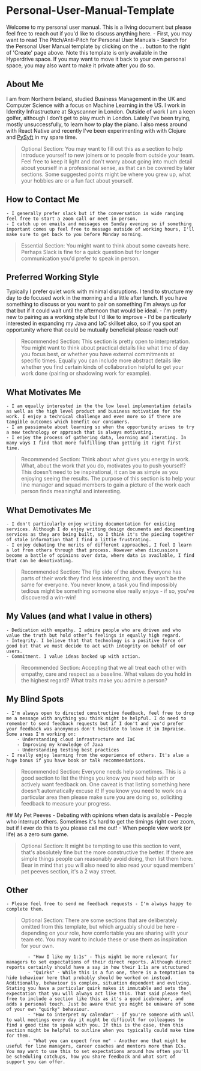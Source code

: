 # Personal-User-Manual-Template

Welcome to my personal user manual. This is a living document but please feel free to reach out if you'd like to discuss anything here.
    - First, you may want to read The Pitch/Anti-Pitch for Personal User Manuals
    - Search for the Personal User Manual template by clicking on the ... button to the right of 'Create' page above. Note this template is only available in the Hyperdrive space. If you may want to move it back to your own personal space, you may also want to make it private after you do so.


## About Me

I am from Northern Ireland, studied Business Management in the UK and Computer Science with a focus on Machine Learning in the US. I work in Identity Infrastructure at Skyscanner in London. Outside of work I am a keen golfer, although I don't get to play much in London. Lately I've been trying, mostly unsuccessfully, to learn how to play the piano. I also mess around with React Native and recently I've been experimenting with with Clojure and [PySyft](https://github.com/OpenMined/PySyft) in my spare time.
        
> Optional Section: You may want to fill out this as a section to help introduce yourself to new joiners or to people from outside your team. Feel free to keep it light and don't worry about going into much detail about yourself in a professional sense, as that can be covered by later sections. Some suggested points might be where you grew up, what your hobbies are or a fun fact about yourself.

## How to Contact Me

    - I generally prefer slack but if the conversation is wide ranging feel free to start a zoom call or meet in person.
    - I catch up on emails and messages on Sunday evening so if something important comes up feel free to message outside of working hours, I'll make sure to get back to you before Monday morning.

> Essential Section: You might want to think about some caveats here. Perhaps Slack is fine for a quick question but for longer communication you'd prefer to speak in person.

## Preferred Working Style

Typically I prefer quiet work with minimal disruptions. I tend to structure my day to do focused work in the morning and a little after lunch. If you have something to discuss or you want to pair on something I'm always up for that but if it could wait until the afternoon that would be ideal.
    - I'm pretty new to pairing as a working style but I'd like to improve - I'd be particularly interested in expanding my Java and IaC skillset also, so if you spot an opportunity where that could be mutually beneficial please reach out!

> Recommended Section: This section is pretty open to interpretation. You might want to think about practical details like what time of day you focus best, or whether you have external commitments at specific times. Equally you can include more abstract details like whether you find certain kinds of collaboration helpful to get your work done (pairing or shadowing work for example).

## What Motivates Me

    - I am equally interested in the the low level implementation details as well as the high level product and business motivation for the work. I enjoy a technical challenge and even more so if there are tangible outcomes which benefit our consumers.
    - I am passionate about learning so when the opportunity arises to try a new technology or approach that is always motivating.
    - I enjoy the process of gathering data, learning and iterating. In many ways I find that more fulfilling than getting it right first time.
    
> Recommended Section: Think about what gives you energy in work. What, about the work that you do, motivates you to push yourself? This doesn't need to be inspirational, it can be as simple as you enjoying seeing the results. The purpose of this section is to help your line manager and squad members to gain a picture of the work each person finds meaningful and interesting.

## What Demotivates Me

    - I don't particularly enjoy writing documentation for existing services. Although I do enjoy writing design documents and documenting services as they are being built, so I think it's the piecing together of stale information that I find a little frustrating.
    - I enjoy debating the merits of different approaches, I feel I learn a lot from others through that process. However when discussions become a battle of opinions over data, where data is available, I find that can be demotivating.

> Recommended Section: The flip side of the above. Everyone has parts of their work they find less interesting, and they won't be the same for everyone. You never know, a task you find impossibly tedious might be something someone else really enjoys - if so, you've discovered a win-win!

## My Values (and what I value in others)

    - Dedication with empathy. I admire people who are driven and who value the truth but hold other’s feelings in equally high regard.
    - Integrity. I believe that that technology is a positive force of good but that we must decide to act with integrity on behalf of our users.
    - Commitment. I value ideas backed up with action.

> Recommended Section: Accepting that we all treat each other with empathy, care and respect as a baseline. What values do you hold in the highest regard? What traits make you admire a person?

## My Blind Spots

    - I'm always open to directed constructive feedback, feel free to drop me a message with anything you think might be helpful. I do need to remember to send feedback requests but if I don't and you'd prefer your feedback was anonymous don't hesitate to leave it in Impraise. Some areas I'm working on:
        - Understanding cloud infrastructure and IaC
        - Improving my knowledge of Java
        - Understanding testing best practices
    - I really enjoy learning from the experience of others. It's also a huge bonus if you have book or talk recommendations.

> Recommended Section: Everyone needs help sometimes. This is a good section to list the things you know you need help with or actively want feedback on. One caveat is that listing something here doesn't automatically excuse it! If you know you need to work on a particular area then please make sure you are doing so, soliciting feedback to measure your progress.

## My Pet Peeves
    - Debating with opinions when data is available
    - People who interrupt others. Sometimes it's hard to get the timings right over zoom, but if I ever do this to you please call me out!
    - When people view work (or life) as a zero sum game.
> Optional Section: It might be tempting to use this section to vent, that's absolutely fine but the more constructive the better. If there are simple things people can reasonably avoid doing, then list them here. Bear in mind that you will also need to also read your squad members' pet peeves section, it's a 2 way street.

## Other
    - Please feel free to send me feedback requests - I'm always happy to complete them.

> Optional Section: There are some sections that are deliberately omitted from this template, but which arguably should be here - depending on your role, how comfortable you are sharing with your team etc. You may want to include these or use them as inspiration for your own.

            - "How I like my 1:1s" - This might be more relevant for managers to set expectations of their direct reports. Although direct reports certainly should have a say in how their 1:1s are structured
            - "Quirks" - While this is a fun one, there is a temptation to hide behaviour here that probably should be worked on instead. Additionally, behaviour is complex, situation dependent and evolving. Stating you have a particular quirk makes it immutable and sets the expectation that you will always act like this. That said please feel free to include a section like this as it's a good icebreaker, and adds a personal touch. Just be aware that you might be unaware of some of your own "quirky" behaviour.
            - "How to interpret my calendar" - If you're someone with wall to wall meetings every day it might be difficult for colleagues to find a good time to speak with you. If this is the case, then this section might be helpful to outline when you typically could make time for them.
            - "What you can expect from me" - Another one that might be useful for line managers, career coaches and mentors more than ICs. You may want to use this to set expectations around how often you'll be scheduling catchups, how you share feedback and what sort of support you can offer.
